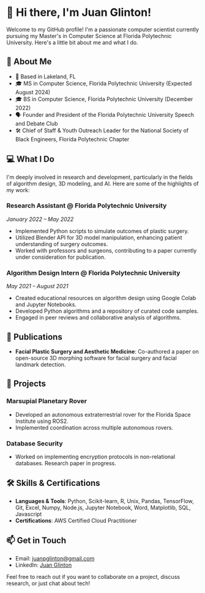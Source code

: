 # 👋 Hi there, I'm Juan Glinton!

Welcome to my GitHub profile! I'm a passionate computer scientist currently pursuing my Master's in Computer Science at Florida Polytechnic University. Here's a little bit about me and what I do.

## 🌟 About Me

- 📍 Based in Lakeland, FL
- 🎓 MS in Computer Science, Florida Polytechnic University (Expected August 2024)
- 🎓 BS in Computer Science, Florida Polytechnic University (December 2022)
- 🗣️ Founder and President of the Florida Polytechnic University Speech and Debate Club
- 🛠️ Chief of Staff & Youth Outreach Leader for the National Society of Black Engineers, Florida Polytechnic Chapter

## 💻 What I Do

I'm deeply involved in research and development, particularly in the fields of algorithm design, 3D modeling, and AI. Here are some of the highlights of my work:

### Research Assistant @ Florida Polytechnic University
*January 2022 – May 2022*

- Implemented Python scripts to simulate outcomes of plastic surgery.
- Utilized Blender API for 3D model manipulation, enhancing patient understanding of surgery outcomes.
- Worked with professors and surgeons, contributing to a paper currently under consideration for publication.

### Algorithm Design Intern @ Florida Polytechnic University
*May 2021 – August 2021*

- Created educational resources on algorithm design using Google Colab and Jupyter Notebooks.
- Developed Python algorithms and a repository of curated code samples.
- Engaged in peer reviews and collaborative analysis of algorithms.

## 📝 Publications

- **Facial Plastic Surgery and Aesthetic Medicine**: Co-authored a paper on open-source 3D morphing software for facial surgery and facial landmark detection.

## 🚀 Projects

### Marsupial Planetary Rover
- Developed an autonomous extraterrestrial rover for the Florida Space Institute using ROS2.
- Implemented coordination across multiple autonomous rovers.

### Database Security
- Worked on implementing encryption protocols in non-relational databases. Research paper in progress.

## 🛠️ Skills & Certifications

- **Languages & Tools**: Python, Scikit-learn, R, Unix, Pandas, TensorFlow, Git, Excel, Numpy, Node.js, Jupyter Notebook, Word, Matplotlib, SQL, Javascript
- **Certifications**: AWS Certified Cloud Practitioner

## 📫 Get in Touch

- Email: [juanpglinton@gmail.com](mailto:juanpglinton@gmail.com)
- LinkedIn: [Juan Glinton](https://www.linkedin.com/in/juan-glinton)

Feel free to reach out if you want to collaborate on a project, discuss research, or just chat about tech!
